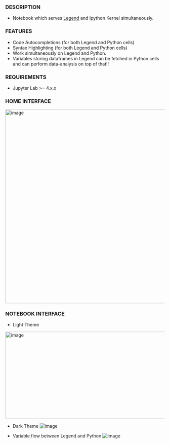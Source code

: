 ### DESCRIPTION

- Notebook which serves [Legend](https://github.com/ShanmukhEstrella/Legend-Jupyter) and Ipython Kernel simultaneously.

### FEATURES
- Code Autocompletions (for both Legend and Python cells)
- Syntax Highlighting (for both Legend and Python cells)
- Work simultaneously on Legend and Python.
- Variables storing dataframes in Legend can be fetched in Python cells and can perform data-analysis on top of that!!

### REQUIREMENTS
- Jupyter Lab >= 4.x.x

### HOME INTERFACE
<img width="1129" height="612" alt="image" src="https://github.com/user-attachments/assets/84d54369-f865-4a6a-8ba2-c9beff4338cd" />



### NOTEBOOK INTERFACE
- Light Theme
<img width="1173" height="275" alt="image" src="https://github.com/user-attachments/assets/f87c789e-7303-432e-81ed-c38162a96c2e" />




- Dark Theme
![image](https://github.com/user-attachments/assets/91911cd9-f1c2-495b-b776-deafaec20636)


- Variable flow between Legend and Python
  ![image](https://github.com/user-attachments/assets/006cabb9-43cd-4c2d-b8e3-43db68e8097a)


